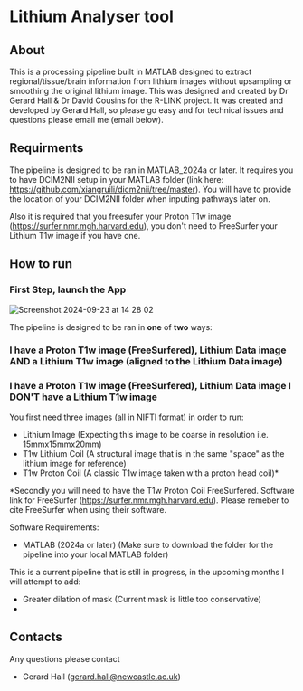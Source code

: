# Lithium Analyser tool

## About
This is a processing pipeline built in MATLAB designed to extract regional/tissue/brain information from lithium images without upsampling or smoothing the original lithium image. 
This was designed and created by Dr Gerard Hall & Dr David Cousins for the R-LINK project. It was created and developed by Gerard Hall, so please go easy and for technical issues and questions please email me (email below). 

## Requirments
The pipeline is designed to be ran in MATLAB_2024a or later. It requires you to have DCIM2NII setup in your MATLAB folder (link here: https://github.com/xiangruili/dicm2nii/tree/master). You will have to provide the location of your DCIM2NII folder when inputing pathways later on. 

Also it is required that you freesufer your Proton T1w image (https://surfer.nmr.mgh.harvard.edu), you don't need to FreeSurfer your Lithium T1w image if you have one. 

## How to run

### First Step, launch the App 

![Screenshot 2024-09-23 at 14 28 02](https://github.com/user-attachments/assets/fedcda28-2a7a-49c9-b590-a12328a92e82)

The pipeline is designed to be ran in **one** of **two** ways: 

### I have a Proton T1w image (FreeSurfered), Lithium Data image **AND** a Lithium T1w image (aligned to the Lithium Data image)


### I have a Proton T1w image (FreeSurfered), Lithium Data image **I DON'T** have a Lithium T1w image 




You first need three images (all in NIFTI format) in order to run: 
  - Lithium Image (Expecting this image to be coarse in resolution i.e. 15mmx15mmx20mm)
  - T1w Lithium Coil (A structural image that is in the same "space" as the lithium image for reference) 
  - T1w Proton Coil (A classic T1w image taken with a proton head coil)* 

*Secondly you will need to have the T1w Proton Coil FreeSurfered. Software link for FreeSurfer (https://surfer.nmr.mgh.harvard.edu). 
Please remeber to cite FreeSurfer when using their software. 

Software Requirements: 
- MATLAB (2024a or later) (Make sure to download the folder for the pipeline into your local MATLAB folder)

This is a current pipeline that is still in progress, in the upcoming months I will attempt to add:
  - Greater dilation of mask (Current mask is little too conservative)
  - 


## Contacts
Any questions please contact 
 - Gerard Hall (gerard.hall@newcastle.ac.uk) 
